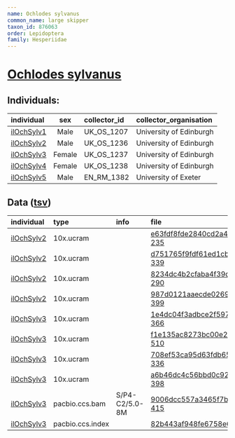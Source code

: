 ```yaml
---
name: Ochlodes sylvanus
common_name: large skipper
taxon_id: 876063
order: Lepidoptera
family: Hesperiidae
---
```


# [Ochlodes sylvanus](https://www.ebi.ac.uk/ena/data/taxonomy/v1/taxon/tax-id/876063)

## Individuals:

| individual | sex | collector_id | collector_organisation |
| :--------- | :-: | :----------- | :--------------------- |
| [ilOchSylv1](ilOchSylv1.md) | Male | UK_OS_1207 | University of Edinburgh |
| [ilOchSylv2](ilOchSylv2.md) | Male | UK_OS_1236 | University of Edinburgh |
| [ilOchSylv3](ilOchSylv3.md) | Female | UK_OS_1237 | University of Edinburgh |
| [ilOchSylv4](ilOchSylv4.md) | Female | UK_OS_1238 | University of Edinburgh |
| [ilOchSylv5](ilOchSylv5.md) | Male | EN_RM_1382 | University of Exeter |

## Data ([tsv](Ochlodes_sylvanus_data.tsv))

| individual | type | info | file |
| :--------- | :--- | :--- | :--- |
| [ilOchSylv2](ilOchSylv2.md) | 10x.ucram |  | [e63fdf8fde2840cd2a4c2940490aa4f9-235](https://darwin.cog.sanger.ac.uk/insects/Ochlodes_sylvanus/ilOchSylv2/genomic_data/10x/31958_4%231.cram) |
| [ilOchSylv2](ilOchSylv2.md) | 10x.ucram |  | [d751765f9fdf61ed1cb1bbd1c92734a6-339](https://darwin.cog.sanger.ac.uk/insects/Ochlodes_sylvanus/ilOchSylv2/genomic_data/10x/31958_4%232.cram) |
| [ilOchSylv2](ilOchSylv2.md) | 10x.ucram |  | [8234dc4b2cfaba4f39d71a14784be612-290](https://darwin.cog.sanger.ac.uk/insects/Ochlodes_sylvanus/ilOchSylv2/genomic_data/10x/31958_4%233.cram) |
| [ilOchSylv2](ilOchSylv2.md) | 10x.ucram |  | [987d0121aaecde0269a1b35a90416e8e-399](https://darwin.cog.sanger.ac.uk/insects/Ochlodes_sylvanus/ilOchSylv2/genomic_data/10x/31958_4%234.cram) |
| [ilOchSylv3](ilOchSylv3.md) | 10x.ucram |  | [1e4dc04f3adbce2f59784099d727ff20-366](https://darwin.cog.sanger.ac.uk/insects/Ochlodes_sylvanus/ilOchSylv3/genomic_data/10x/33610_6%235.cram) |
| [ilOchSylv3](ilOchSylv3.md) | 10x.ucram |  | [f1e135ac8273bc00e23644707828b491-510](https://darwin.cog.sanger.ac.uk/insects/Ochlodes_sylvanus/ilOchSylv3/genomic_data/10x/33610_6%236.cram) |
| [ilOchSylv3](ilOchSylv3.md) | 10x.ucram |  | [708ef53ca95d63fdb659016f71e87d5f-336](https://darwin.cog.sanger.ac.uk/insects/Ochlodes_sylvanus/ilOchSylv3/genomic_data/10x/33610_6%237.cram) |
| [ilOchSylv3](ilOchSylv3.md) | 10x.ucram |  | [a6b46dc4c56bbd0c92e73f7168a66a94-398](https://darwin.cog.sanger.ac.uk/insects/Ochlodes_sylvanus/ilOchSylv3/genomic_data/10x/33610_6%238.cram) |
| [ilOchSylv3](ilOchSylv3.md) | pacbio.ccs.bam | S/P4-C2/5.0-8M | [9006dcc557a3465f7b824f95e6af5ebf-415](https://darwin.cog.sanger.ac.uk/insects/Ochlodes_sylvanus/ilOchSylv3/genomic_data/pacbio/m64016_200530_145305.ccs.bam) |
| [ilOchSylv3](ilOchSylv3.md) | pacbio.ccs.index |  | [82b443af948fe6758e62b7ae5192dd9c](https://darwin.cog.sanger.ac.uk/insects/Ochlodes_sylvanus/ilOchSylv3/genomic_data/pacbio/m64016_200530_145305.ccs.bam.pbi) |
